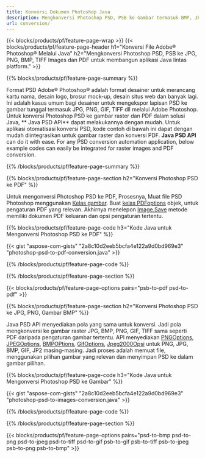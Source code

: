 ```yaml
---
title: Konversi Dokumen Photoshop Java
description: Mengkonversi Photoshop PSD, PSB ke Gambar termasuk BMP, JPG, PNG, TIFF dan PDF melalui perpustakaan Java.
url: conversion/
---
```


{{< blocks/products/pf/feature-page-wrap >}}
{{< blocks/products/pf/feature-page-header h1="Konversi File Adobe® Photoshop® Melalui Java" h2="Mengkonversi Photoshop PSD, PSB ke JPG, PNG, BMP, TIFF Images dan PDF untuk membangun aplikasi Java lintas platform." >}}

{{% blocks/products/pf/feature-page-summary %}}

Format PSD Adobe® Photoshop® adalah format desainer untuk merancang kartu nama, desain logo, brosur mock-up, desain situs web dan banyak lagi. Ini adalah kasus umum bagi desainer untuk mengekspor lapisan PSD ke gambar tunggal termasuk JPG, PNG, GIF, TIFF dll melalui Adobe Photoshop. Untuk konversi Photoshop PSD ke gambar raster dan PDF dalam solusi Java, ** Java PSD API** dapat melakukannya dengan mudah. Untuk aplikasi otomatisasi konversi PSD, kode contoh di bawah ini dapat dengan mudah diintegrasikan untuk gambar raster dan konversi PDF. **Java PSD API** can do it with ease. For any PSD conversion automation application, below example codes can easily be integrated for raster images and PDF conversion.

{{% /blocks/products/pf/feature-page-summary %}}

{{% blocks/products/pf/feature-page-section h2="Konversi Photoshop PSD ke PDF" %}}

Untuk mengonversi Photoshop PSD ke PDF, Prosesnya, Muat file PSD Photoshop menggunakan [Kelas gambar](https://apireference.aspose.com/psd/java/com.aspose.psd/Image). Buat [kelas PDFoptions](https://apireference.aspose.com/psd/java/com.aspose.psd.imageoptions/PdfOptions) objek, untuk pengaturan PDF yang relevan. Akhirnya menelepon [Image.Save](https://apireference.aspose.com/psd/java/com.aspose.psd/Image#save-java.lang.String-com.aspose.psd.ImageOptionsBase-) metode memiliki dokumen PDF keluaran dan opsi pengaturan tertentu.

{{% blocks/products/pf/feature-page-code h3="Kode Java untuk Mengonversi Photoshop PSD ke PDF" %}}

{{< gist "aspose-com-gists" "2a8c10d2eeb5bcfa4e122a9d0bd969e3" "photoshop-psd-to-pdf-conversion.java" >}}

{{% /blocks/products/pf/feature-page-code %}}

{{% /blocks/products/pf/feature-page-section %}}

{{< blocks/products/pf/feature-page-options pairs="psb-to-pdf psd-to-pdf" >}}

{{% blocks/products/pf/feature-page-section h2="Konversi Photoshop PSD ke JPG, PNG, Gambar BMP" %}}

Java PSD API menyediakan pola yang sama untuk konversi. Jadi pola mengkonversi ke gambar raster JPG, BMP, PNG, GIF, TIFF sama seperti PDF daripada pengaturan gambar tertentu. API menyediakan [PNGOptions](https://apireference.aspose.com/psd/java/com.aspose.psd.imageoptions/PngOptions), [JPEGOptions](https://apireference.aspose.com/psd/java/com.aspose.psd.imageoptions/JpegOptions), [BMPOPtions](https://apireference.aspose.com/psd/java/com.aspose.psd.imageoptions/BmpOptions), [GifOptions](https://apireference.aspose.com/psd/java/com.aspose.psd.imageoptions/GifOptions), [Jpeg2000Opsi](https://apireference.aspose.com/psd/java/com.aspose.psd.imageoptions/Jpeg2000Options) untuk PNG, JPG, BMP, GIF, JP2 masing-masing. Jadi proses adalah memuat file, menggunakan pilihan gambar yang relevan dan menyimpan PSD ke dalam gambar pilihan.

{{% blocks/products/pf/feature-page-code h3="Kode Java untuk Mengonversi Photoshop PSD ke Gambar" %}}

{{< gist "aspose-com-gists" "2a8c10d2eeb5bcfa4e122a9d0bd969e3" "photoshop-psd-to-images-conversion.java" >}}

{{% /blocks/products/pf/feature-page-code %}}

{{% /blocks/products/pf/feature-page-section %}}

{{< blocks/products/pf/feature-page-options pairs="psd-to-bmp psd-to-png psd-to-jpeg psd-to-tiff psd-to-gif psb-to-gif psb-to-tiff psb-to-jpeg psb-to-png psb-to-bmp" >}}
